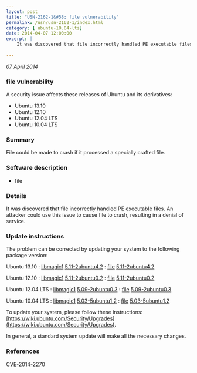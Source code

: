 ```yaml
---
layout: post
title: "USN-2162-1&#58; file vulnerability"
permalink: /usn/usn-2162-1/index.html
category: [ ubuntu-10.04-lts]
date: 2014-04-07 12:00:00
excerpt: |
    It was discovered that file incorrectly handled PE executable files. An attacker could use this issue to cause file to crash, resulting in a denial of service. 
    
--- 
```

 
 

*07 April 2014*

### file vulnerability

A security issue affects these releases of Ubuntu and its derivatives:

* Ubuntu 13.10
* Ubuntu 12.10
* Ubuntu 12.04 LTS
* Ubuntu 10.04 LTS

### Summary

File could be made to crash if it processed a specially crafted file. 

### Software description

* file 

### Details

It was discovered that file incorrectly handled PE executable files. An attacker could use this issue to cause file to crash, resulting in a denial of service. 

### Update instructions

The problem can be corrected by updating your system to the following package version:

Ubuntu 13.10
 : [libmagic1](https://launchpad.net/ubuntu/+source/file) <span> [5.11-2ubuntu4.2](https://launchpad.net/ubuntu/+source/file/5.11-2ubuntu4.2) </span> 
 : [file](https://launchpad.net/ubuntu/+source/file) <span> [5.11-2ubuntu4.2](https://launchpad.net/ubuntu/+source/file/5.11-2ubuntu4.2) </span> 

Ubuntu 12.10
 : [libmagic1](https://launchpad.net/ubuntu/+source/file) <span> [5.11-2ubuntu0.2](https://launchpad.net/ubuntu/+source/file/5.11-2ubuntu0.2) </span> 
 : [file](https://launchpad.net/ubuntu/+source/file) <span> [5.11-2ubuntu0.2](https://launchpad.net/ubuntu/+source/file/5.11-2ubuntu0.2) </span> 

Ubuntu 12.04 LTS
 : [libmagic1](https://launchpad.net/ubuntu/+source/file) <span> [5.09-2ubuntu0.3](https://launchpad.net/ubuntu/+source/file/5.09-2ubuntu0.3) </span> 
 : [file](https://launchpad.net/ubuntu/+source/file) <span> [5.09-2ubuntu0.3](https://launchpad.net/ubuntu/+source/file/5.09-2ubuntu0.3) </span> 

Ubuntu 10.04 LTS
 : [libmagic1](https://launchpad.net/ubuntu/+source/file) <span> [5.03-5ubuntu1.2](https://launchpad.net/ubuntu/+source/file/5.03-5ubuntu1.2) </span> 
 : [file](https://launchpad.net/ubuntu/+source/file) <span> [5.03-5ubuntu1.2](https://launchpad.net/ubuntu/+source/file/5.03-5ubuntu1.2) </span> 

To update your system, please follow these instructions: [https://wiki.ubuntu.com/Security/Upgrades](https://wiki.ubuntu.com/Security/Upgrades).

In general, a standard system update will make all the necessary changes. 

### References

 
 [CVE-2014-2270](http://people.ubuntu.com/~ubuntu-security/cve/CVE-2014-2270)
 

